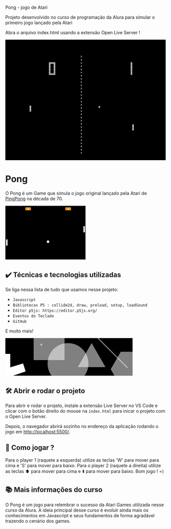 Pong - jogo de Atari

Projeto desenvolvido no curso de programação da Alura para simular o primeiro jogo lançado pela Atari

Abra o arquivo index.html usando a extensão Open Live Server !

![Pong](PongOriginal.png)

# Pong

O Pong é um Game que simula o jogo original lançado pela Atari de <a href="https://www.youtube.com/watch?v=fiShX2pTz9A">PingPong</a> na década de 70.

<img src="screencapture.png" alt="Imagem do Pong" width="50%">

## ✔️ Técnicas e tecnologias utilizadas

Se liga nessa lista de tudo que usamos nesse projeto:

- `Javascript`
- `Bibliotecas P5 : collide2d, draw, preload, setup, loadSound`
- `Editor p5js: https://editor.p5js.org/`
- `Eventos do Teclado`
- `GitHub`

E muito mais!

![p5collide2d](p5collide2d.png)

## 🛠️ Abrir e rodar o projeto

Para abrir e rodar o projeto, instale a extensão Live Server no VS Code e clicar com o botão direito do mouse na `index.html` para inicar o projeto com o Open Live Server.

Depois, o navegador abrirá sozinho no endereço da aplicação rodando o jogo em <a href="http://localhost:5500/">http://localhost:5500/</a>.

## 🏓 Como jogar ?

Para o player 1 (raquete a esquerda) utilize as teclas 'W' para mover para cima e 'S' para mover para baixo. Para o player 2 (raquete a direita) utilize as teclas ⬆️ para mover para cima e ⬇️ para mover para baixo.
Bom jogo ! =)

## 📚 Mais informações do curso

O Pong é um jogo para relembrar o sucesso da Atari Games utilizada nesse curso da Alura.
A ideia principal desse curso é evoluir ainda mais os conhecimentos em Javascript e seus fundamentos de forma agradável trazendo o cenário dos games.
